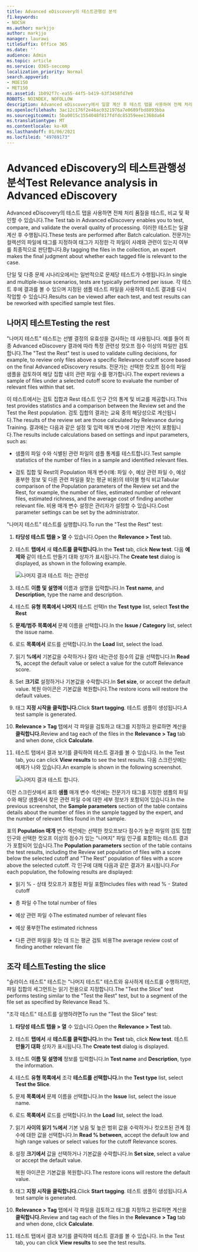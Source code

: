 ```yaml
---
title: Advanced eDiscovery의 테스트관행성 분석
f1.keywords:
- NOCSH
ms.author: markjjo
author: markjjo
manager: laurawi
titleSuffix: Office 365
ms.date: ''
audience: Admin
ms.topic: article
ms.service: O365-seccomp
localization_priority: Normal
search.appverid:
- MOE150
- MET150
ms.assetid: 1b092f7c-ea55-44f5-b419-63f3458fd7e0
ROBOTS: NOINDEX, NOFOLLOW
description: Advanced eDiscovery에서 일괄 계산 후 테스트 탭을 사용하여 전체 처리 품질을 테스트, 비교 및 유효성을 검사하는 방법을 학습합니다.
ms.openlocfilehash: 3ac12c176f2e46ac0321976a7e0689fbd8893bba
ms.sourcegitcommit: 5ba0015c1554048f817fdfdc85359eee1368da64
ms.translationtype: MT
ms.contentlocale: ko-KR
ms.lasthandoff: 01/06/2021
ms.locfileid: "49769173"
---
```

# <a name="test-relevance-analysis-in-advanced-ediscovery"></a><span data-ttu-id="34e1c-103">Advanced eDiscovery의 테스트관행성 분석</span><span class="sxs-lookup"><span data-stu-id="34e1c-103">Test Relevance analysis in Advanced eDiscovery</span></span>
  
<span data-ttu-id="34e1c-104">Advanced eDiscovery의 테스트 탭을 사용하면 전체 처리 품질을 테스트, 비교 및 확인할 수 있습니다.</span><span class="sxs-lookup"><span data-stu-id="34e1c-104">The Test tab in Advanced eDiscovery enables you to test, compare, and validate the overall quality of processing.</span></span> <span data-ttu-id="34e1c-105">이러한 테스트는 일괄 계산 후 수행됩니다.</span><span class="sxs-lookup"><span data-stu-id="34e1c-105">These tests are performed after Batch calculation.</span></span> <span data-ttu-id="34e1c-106">전문가는 컬렉션의 파일에 태그를 지정하여 태그가 지정한 각 파일이 사례와 관련이 있는지 여부를 최종적으로 판단합니다.</span><span class="sxs-lookup"><span data-stu-id="34e1c-106">By tagging the files in the collection, an expert makes the final judgment about whether each tagged file is relevant to the case.</span></span>
  
<span data-ttu-id="34e1c-107">단일 및 다중 문제 시나리오에서는 일반적으로 문제당 테스트가 수행됩니다.</span><span class="sxs-lookup"><span data-stu-id="34e1c-107">In single and multiple-issue scenarios, tests are typically performed per issue.</span></span> <span data-ttu-id="34e1c-108">각 테스트 후에 결과를 볼 수 있으며 지정된 샘플 테스트 파일을 사용하여 테스트 결과를 다시 작업할 수 있습니다.</span><span class="sxs-lookup"><span data-stu-id="34e1c-108">Results can be viewed after each test, and test results can be reworked with specified sample test files.</span></span>
  
## <a name="testing-the-rest"></a><span data-ttu-id="34e1c-109">나머지 테스트</span><span class="sxs-lookup"><span data-stu-id="34e1c-109">Testing the rest</span></span>

<span data-ttu-id="34e1c-110">"나머지 테스트" 테스트는 선별 결정의 유효성을 검사하는 데 사용됩니다. 예를 들어 최종 Advanced eDiscovery 결과에 따라 특정 관련성 컷오프 점수 이상의 파일만 검토합니다.</span><span class="sxs-lookup"><span data-stu-id="34e1c-110">The "Test the Rest" test is used to validate culling decisions, for example, to review only files above a specific Relevance cutoff score based on the final Advanced eDiscovery results.</span></span> <span data-ttu-id="34e1c-111">전문가는 선택한 컷오프 점수의 파일 샘플을 검토하여 해당 집합 내의 관련 파일 수를 평가합니다.</span><span class="sxs-lookup"><span data-stu-id="34e1c-111">The expert reviews a sample of files under a selected cutoff score to evaluate the number of relevant files within that set.</span></span>
  
<span data-ttu-id="34e1c-112">이 테스트에서는 검토 집합과 Rest 테스트 인구 간의 통계 및 비교를 제공합니다.</span><span class="sxs-lookup"><span data-stu-id="34e1c-112">This test provides statistics and a comparison between the Review set and the Test the Rest population.</span></span> <span data-ttu-id="34e1c-113">검토 집합의 결과는 교육 중의 해당성으로 계산됩니다.</span><span class="sxs-lookup"><span data-stu-id="34e1c-113">The results of the review set are those calculated by Relevance during Training.</span></span> <span data-ttu-id="34e1c-114">결과에는 다음과 같은 설정 및 입력 매개 변수에 기반한 계산이 포함됩니다.</span><span class="sxs-lookup"><span data-stu-id="34e1c-114">The results include calculations based on settings and input parameters, such as:</span></span>
  
- <span data-ttu-id="34e1c-115">샘플의 파일 수와 식별된 관련 파일의 샘플 통계를 테스트합니다.</span><span class="sxs-lookup"><span data-stu-id="34e1c-115">Test sample statistics of the number of files in a sample and identified relevant files.</span></span>

- <span data-ttu-id="34e1c-116">검토 집합 및 Rest의 Population 매개 변수(예: 파일 수, 예상 관련 파일 수, 예상 풍부한 정보 및 다른 관련 파일을 찾는 평균 비용)의 테이블 형식 비교</span><span class="sxs-lookup"><span data-stu-id="34e1c-116">Tabular comparison of the Population parameters of the Review set and the Rest, for example, the number of files, estimated number of relevant files, estimated richness, and the average cost of finding another relevant file.</span></span> <span data-ttu-id="34e1c-117">비용 매개 변수 설정은 관리자가 설정할 수 있습니다.</span><span class="sxs-lookup"><span data-stu-id="34e1c-117">Cost parameter settings can be set by the administrator.</span></span>

<span data-ttu-id="34e1c-118">"나머지 테스트" 테스트를 실행합니다.</span><span class="sxs-lookup"><span data-stu-id="34e1c-118">To run the "Test the Rest" test:</span></span>

1. <span data-ttu-id="34e1c-119">**타당성 테스트 탭을 \> 열** 수 있습니다.</span><span class="sxs-lookup"><span data-stu-id="34e1c-119">Open the **Relevance \> Test** tab.</span></span>

2. <span data-ttu-id="34e1c-120">테스트 **탭에서** 새 **테스트를 클릭합니다.**</span><span class="sxs-lookup"><span data-stu-id="34e1c-120">In the **Test** tab, click **New test**.</span></span> <span data-ttu-id="34e1c-121">다음 **예제와** 같이 테스트 만들기 대화 상자가 표시됩니다.</span><span class="sxs-lookup"><span data-stu-id="34e1c-121">The **Create test** dialog is displayed, as shown in the following example.</span></span>

    ![나머지 결과 테스트 하는 관련성](../media/46e6898a-f929-4fd0-88d9-6f91d04b6ce2.png)
  
3. <span data-ttu-id="34e1c-123">테스트 **이름 및** **설명에** 이름과 설명을 입력합니다.</span><span class="sxs-lookup"><span data-stu-id="34e1c-123">In **Test name**, and **Description**, type the name and description.</span></span>

4. <span data-ttu-id="34e1c-124">테스트 **유형 목록에서** **나머지** 테스트 선택</span><span class="sxs-lookup"><span data-stu-id="34e1c-124">In the **Test type** list, select **Test the Rest**</span></span>

5. <span data-ttu-id="34e1c-125">**문제/범주 목록에서** 문제 이름을 선택합니다.</span><span class="sxs-lookup"><span data-stu-id="34e1c-125">In the **Issue / Category** list, select the issue name.</span></span>

6. <span data-ttu-id="34e1c-126">로드 **목록에서** 로드를 선택합니다.</span><span class="sxs-lookup"><span data-stu-id="34e1c-126">In the **Load** list, select the load.</span></span> 

7. <span data-ttu-id="34e1c-127">읽기 **%에서** 기본값을 수락하거나 잘라 내는관성 점수의 값을 선택합니다.</span><span class="sxs-lookup"><span data-stu-id="34e1c-127">In **Read %**, accept the default value or select a value for the cutoff Relevance score.</span></span> 

8. <span data-ttu-id="34e1c-128">Set **크기로** 설정하거나 기본값을 수락합니다.</span><span class="sxs-lookup"><span data-stu-id="34e1c-128">In **Set size**, or accept the default value.</span></span> <span data-ttu-id="34e1c-129">복원 아이콘은 기본값을 복원합니다.</span><span class="sxs-lookup"><span data-stu-id="34e1c-129">The restore icons will restore the default values.</span></span>

9. <span data-ttu-id="34e1c-130">태그 **지정 시작을 클릭합니다.**</span><span class="sxs-lookup"><span data-stu-id="34e1c-130">Click **Start tagging**.</span></span> <span data-ttu-id="34e1c-131">테스트 샘플이 생성됩니다.</span><span class="sxs-lookup"><span data-stu-id="34e1c-131">A test sample is generated.</span></span>

10. <span data-ttu-id="34e1c-132">**Relevance \> Tag** 탭에서 각 파일을 검토하고 태그를 지정하고 완료하면 계산을 **클릭합니다.**</span><span class="sxs-lookup"><span data-stu-id="34e1c-132">Review and tag each of the files in the **Relevance \> Tag** tab and when done, click **Calculate**.</span></span>

11. <span data-ttu-id="34e1c-133">테스트 탭에서 결과 보기를 클릭하여 테스트 결과를 볼 수 있습니다. </span><span class="sxs-lookup"><span data-stu-id="34e1c-133">In the Test tab, you can click **View results** to see the test results.</span></span> <span data-ttu-id="34e1c-134">다음 스크린샷에는 예제가 나와 있습니다.</span><span class="sxs-lookup"><span data-stu-id="34e1c-134">An example is shown in the following screenshot.</span></span>

    ![나머지 결과 테스트 합니다.](../media/b95744a9-047d-4c29-992d-04fa7e58e58a.png)
  
<span data-ttu-id="34e1c-136">이전 스크린샷에서 표의 **샘플** 매개 변수 섹션에는 전문가가 태그를 지정한 샘플의 파일 수와 해당 샘플에서 찾은 관련 파일 수에 대한 세부 정보가 포함되어 있습니다.</span><span class="sxs-lookup"><span data-stu-id="34e1c-136">In the previous screenshot, the **Sample parameters** section of the table contains details about the number of files in the sample tagged by the expert, and the number of relevant files found in that sample.</span></span>
  
<span data-ttu-id="34e1c-137">표의 **Population 매개** 변수 섹션에는 선택한 컷오프보다 점수가 높은 파일의 검토 집합 인구와 선택한 컷오프 이상의 점수가 있는 "나머지" 파일 인구를 포함하는 테스트 결과가 포함되어 있습니다.</span><span class="sxs-lookup"><span data-stu-id="34e1c-137">The **Population parameters** section of the table contains the test results, including the Review set population of files with a score below the selected cutoff and "The Rest" population of files with a score above the selected cutoff.</span></span> <span data-ttu-id="34e1c-138">각 인구에 대해 다음과 같은 결과가 표시됩니다.</span><span class="sxs-lookup"><span data-stu-id="34e1c-138">For each population, the following results are displayed:</span></span>
  
- <span data-ttu-id="34e1c-139">읽기 % - 상태 컷오프가 포함된 파일 포함</span><span class="sxs-lookup"><span data-stu-id="34e1c-139">Includes files with read % - Stated cutoff</span></span>

- <span data-ttu-id="34e1c-140">총 파일 수</span><span class="sxs-lookup"><span data-stu-id="34e1c-140">The total number of files</span></span>

- <span data-ttu-id="34e1c-141">예상 관련 파일 수</span><span class="sxs-lookup"><span data-stu-id="34e1c-141">The estimated number of relevant files</span></span>

- <span data-ttu-id="34e1c-142">예상 풍부한</span><span class="sxs-lookup"><span data-stu-id="34e1c-142">The estimated richness</span></span>

- <span data-ttu-id="34e1c-143">다른 관련 파일을 찾는 데 드는 평균 검토 비용</span><span class="sxs-lookup"><span data-stu-id="34e1c-143">The average review cost of finding another relevant file</span></span>

## <a name="testing-the-slice"></a><span data-ttu-id="34e1c-144">조각 테스트</span><span class="sxs-lookup"><span data-stu-id="34e1c-144">Testing the slice</span></span>

<span data-ttu-id="34e1c-145">"슬라이스 테스트" 테스트는 "나머지 테스트" 테스트와 유사하게 테스트를 수행하지만, 파일 집합의 세그먼트는 읽기 전용으로 지정합니다.</span><span class="sxs-lookup"><span data-stu-id="34e1c-145">The "Test the Slice" test performs testing similar to the "Test the Rest" test, but to a segment of the file set as specified by Relevance Read %.</span></span>

<span data-ttu-id="34e1c-146">"조각 테스트" 테스트를 실행하려면</span><span class="sxs-lookup"><span data-stu-id="34e1c-146">To run the "Test the Slice" test:</span></span>
  
1. <span data-ttu-id="34e1c-147">**타당성 테스트 탭을 \> 열** 수 있습니다.</span><span class="sxs-lookup"><span data-stu-id="34e1c-147">Open the **Relevance \> Test** tab.</span></span>

2. <span data-ttu-id="34e1c-148">테스트 **탭에서** 새 **테스트를 클릭합니다.**</span><span class="sxs-lookup"><span data-stu-id="34e1c-148">In the **Test** tab, click **New test**.</span></span> <span data-ttu-id="34e1c-149">테스트 **만들기 대화** 상자가 표시됩니다.</span><span class="sxs-lookup"><span data-stu-id="34e1c-149">The **Create test** dialog is displayed.</span></span>

3. <span data-ttu-id="34e1c-150">테스트 **이름 및** **설명에** 정보를 입력합니다.</span><span class="sxs-lookup"><span data-stu-id="34e1c-150">In **Test name** and **Description**, type the information.</span></span>

4. <span data-ttu-id="34e1c-151">테스트 **유형 목록에서** 조각 **테스트를 선택합니다.**</span><span class="sxs-lookup"><span data-stu-id="34e1c-151">In the **Test type** list, select **Test the Slice**.</span></span>

5. <span data-ttu-id="34e1c-152">문제 **목록에서** 문제 이름을 선택합니다.</span><span class="sxs-lookup"><span data-stu-id="34e1c-152">In the **Issue** list, select the issue name.</span></span>

6. <span data-ttu-id="34e1c-153">로드 **목록에서** 로드를 선택합니다.</span><span class="sxs-lookup"><span data-stu-id="34e1c-153">In the **Load** list, select the load.</span></span>

7. <span data-ttu-id="34e1c-154">읽기 **사이의 읽기 %에서** 기본 낮음 및 높은 범위 값을 수락하거나 컷오프된 관계 점수에 대한 값을 선택합니다.</span><span class="sxs-lookup"><span data-stu-id="34e1c-154">In **Read % between**, accept the default low and high range values or select values for the cutoff Relevance scores.</span></span>

8. <span data-ttu-id="34e1c-155">설정 **크기에서** 값을 선택하거나 기본값을 수락합니다.</span><span class="sxs-lookup"><span data-stu-id="34e1c-155">In **Set size**, select a value or accept the default value.</span></span>

    <span data-ttu-id="34e1c-156">복원 아이콘은 기본값을 복원합니다.</span><span class="sxs-lookup"><span data-stu-id="34e1c-156">The restore icons will restore the default value.</span></span>

9. <span data-ttu-id="34e1c-157">태그 **지정 시작을 클릭합니다.**</span><span class="sxs-lookup"><span data-stu-id="34e1c-157">Click **Start tagging**.</span></span> <span data-ttu-id="34e1c-158">테스트 샘플이 생성됩니다.</span><span class="sxs-lookup"><span data-stu-id="34e1c-158">A test sample is generated.</span></span>

10. <span data-ttu-id="34e1c-159">**Relevance \> Tag** 탭에서 각 파일을 검토하고 태그를 지정하고 완료하면 계산을 **클릭합니다.**</span><span class="sxs-lookup"><span data-stu-id="34e1c-159">Review and tag each of the files in the **Relevance \> Tag** tab and when done, click **Calculate**.</span></span>

11. <span data-ttu-id="34e1c-160">테스트 탭에서 결과 보기를 클릭하여 테스트 결과를 볼 수 있습니다. </span><span class="sxs-lookup"><span data-stu-id="34e1c-160">In the Test tab, you can click **View results** to see the test results.</span></span>
